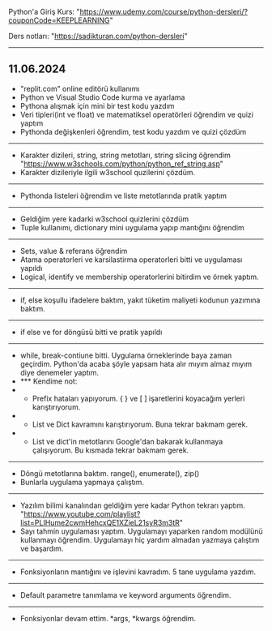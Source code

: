 Python'a Giriş
Kurs: "https://www.udemy.com/course/python-dersleri/?couponCode=KEEPLEARNING"

Ders notları: "https://sadikturan.com/python-dersleri"

------------------------------------------------------------------------------------------------------------------------------------------------------------------------------------------------------------------------
11.06.2024
------------------------------------------------------------------------------------------------------------------------------------------------------------------------------------------------------------------------
- "replit.com" online editörü kullanımı
- Python ve Visual Studio Code kurma ve ayarlama
- Pythona alışmak için mini bir test kodu yazdım 
- Veri tipleri(int ve float) ve matematiksel operatörleri öğrendim ve quizi yaptım 
- Pythonda değişkenleri öğrendim, test kodu yazdım ve quizi çözdüm 
-----
- Karakter dizileri, string, string metotları, string slicing öğrendim "https://www.w3schools.com/python/python_ref_string.asp"
- Karakter dizileriyle ilgili w3school quzilerini çözdüm.
------
- Pythonda listeleri öğrendim ve liste metotlarında pratik yaptım
------
- Geldiğim yere kadarki w3school quizlerini çözdüm
- Tuple kullanımı, dictionary mini uygulama yapıp mantığını öğrendim
------
- Sets, value & referans öğrendim
- Atama operatorleri ve karsilastirma operatorleri bitti ve uygulaması yapıldı
- Logical, identify ve membership operatorlerini bitirdim ve örnek yaptım.
------
- if, else koşullu ifadelere baktım, yakıt tüketim maliyeti kodunun yazımına baktım. 
-------
- if else ve for döngüsü bitti ve pratik yapıldı
-------
- while, break-contiune bitti. Uygulama örneklerinde baya zaman geçirdim. Python'da acaba şöyle yapsam hata alır mıyım almaz mıyım diye denemeler yaptım.
- *** Kendime not:
- * Prefix hataları yapıyorum. { } ve [ ] işaretlerini koyacağım yerleri karıştırıyorum. 
- * List ve Dict kavramını karıştırıyorum. Buna tekrar bakmam gerek.
- * List ve dict'in metotlarını Google'dan bakarak kullanmaya çalışıyorum. Bu kısmada tekrar bakmam gerek.
------
- Döngü metotlarına baktım. range(), enumerate(), zip()
- Bunlarla uygulama yapmaya çalıştım.
-------
- Yazılım bilimi kanalından geldiğim yere kadar Python tekrarı yaptım. "https://www.youtube.com/playlist?list=PLIHume2cwmHehcxQE1XZieL21syR3m3tR"
- Sayı tahmin uygulaması yaptım. Uygulamayı yaparken random modülünü kullanmayı öğrendim. Uygulamayı hiç yardım almadan yazmaya çalıştım ve başardım.
-------
- Fonksiyonların mantığını ve işlevini kavradım. 5 tane uygulama yazdım.
---------
- Default parametre tanımlama ve keyword arguments öğrendim.
----------
- Fonksiyonlar devam ettim. *args, *kwargs öğrendim.
